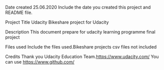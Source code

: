Date created 25.06.2020
Include the date you created this project and README file.

Project Title
Udacity Bikeshare project for Udacity

Description
This document prepare for udacity learning programme final project 

Files used
Include the files used.Bikeshare projects csv files not included

Credits
Thank you Udacity Education Team.https://www.udacity.com/
You can use https://www.github.com/
